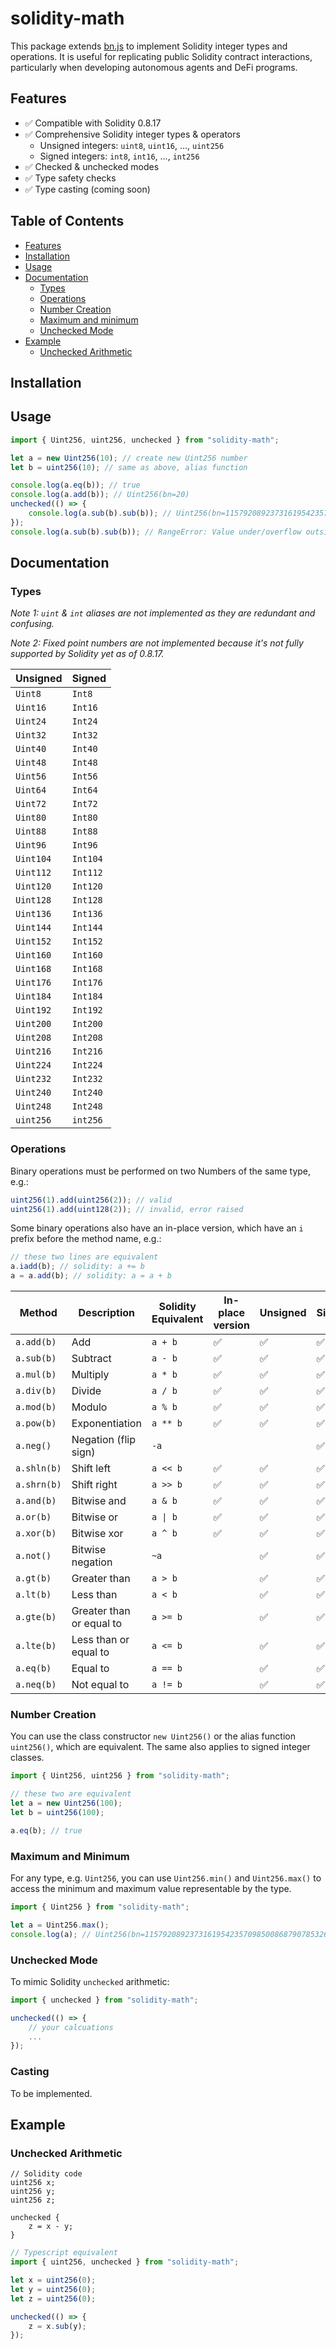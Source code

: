 # solidity-math

This package extends [bn.js](https://github.com/indutny/bn.js/) to implement 
Solidity integer types and operations. It is useful for replicating public Solidity contract interactions, particularly when developing autonomous agents and DeFi programs.

## Features
- ✅ Compatible with Solidity 0.8.17
- ✅ Comprehensive Solidity integer types & operators
    - Unsigned integers: `uint8`, `uint16`, ..., `uint256`
    - Signed integers: `int8`, `int16`, ..., `int256`
- ✅ Checked & unchecked modes
- ✅ Type safety checks
- ✅ Type casting (coming soon)

## Table of Contents
* [Features](#features)
* [Installation](#installation)
* [Usage](#usage)
* [Documentation](#documentation)
    + [Types](#types)
    + [Operations](#operations)
    + [Number Creation](#number-creation)
    + [Maximum and minimum](#maximum-and-minimum)
    + [Unchecked Mode](#unchecked-mode)
* [Example](#example)
    + [Unchecked Arithmetic](#unchecked-arithmetic)

## Installation

## Usage
```typescript
import { Uint256, uint256, unchecked } from "solidity-math";

let a = new Uint256(10); // create new Uint256 number
let b = uint256(10); // same as above, alias function

console.log(a.eq(b)); // true
console.log(a.add(b)); // Uint256(bn=20)
unchecked(() => {
    console.log(a.sub(b).sub(b)); // Uint256(bn=115792089237316195423570985008687907853269984665640564039457584007913129639926)
});
console.log(a.sub(b).sub(b)); // RangeError: Value under/overflow outside of unchecked mode: Uint256(bn=-10) 
```

## Documentation

### Types
*Note 1: `uint` & `int` aliases are not implemented as they are redundant and confusing.*

*Note 2: Fixed point numbers are not implemented because it's not fully supported by Solidity yet as of 0.8.17.*

| Unsigned   | Signed   |
|------------|----------|
| `Uint8`    | `Int8`   |
| `Uint16`   | `Int16`  |
| `Uint24`   | `Int24`  |
| `Uint32`   | `Int32`  |
| `Uint40`   | `Int40`  |
| `Uint48`   | `Int48`  |
| `Uint56`   | `Int56`  |
| `Uint64`   | `Int64`  |
| `Uint72`   | `Int72`  |
| `Uint80`   | `Int80`  |
| `Uint88`   | `Int88`  |
| `Uint96`   | `Int96`  |
| `Uint104`  | `Int104` |
| `Uint112`  | `Int112` |
| `Uint120`  | `Int120` |
| `Uint128`  | `Int128` |
| `Uint136`  | `Int136` |
| `Uint144`  | `Int144` |
| `Uint152`  | `Int152` |
| `Uint160`  | `Int160` |
| `Uint168`  | `Int168` |
| `Uint176`  | `Int176` |
| `Uint184`  | `Int184` |
| `Uint192`  | `Int192` |
| `Uint200`  | `Int200` |
| `Uint208`  | `Int208` |
| `Uint216`  | `Int216` |
| `Uint224`  | `Int224` |
| `Uint232`  | `Int232` |
| `Uint240`  | `Int240` |
| `Uint248`  | `Int248` |
| `uint256`  | `int256` |

### Operations
Binary operations must be performed on two Numbers of the same type, e.g.: 
```typescript
uint256(1).add(uint256(2)); // valid
uint256(1).add(uint128(2)); // invalid, error raised
```

Some binary operations also have an in-place version, which have an `i` prefix 
before the method name, e.g.:
```typescript
// these two lines are equivalent
a.iadd(b); // solidity: a += b
a = a.add(b); // solidity: a = a + b
```

| Method          | Description              | Solidity Equivalent | In-place version | Unsigned | Signed |
|-----------------|--------------------------|---------------------|------------------|----------|--------|
| `a.add(b)`      | Add                      | `a + b`             | ✅              | ✅       | ✅    |
| `a.sub(b)`      | Subtract                 | `a - b`             | ✅              | ✅       | ✅    |
| `a.mul(b)`      | Multiply                 | `a * b`             | ✅              | ✅       | ✅    |
| `a.div(b)`      | Divide                   | `a / b`             | ✅              | ✅       | ✅    |
| `a.mod(b)`      | Modulo                   | `a % b`             | ✅              | ✅       | ✅    |
| `a.pow(b)`      | Exponentiation           | `a ** b`            | ✅              | ✅       | ✅    |
| `a.neg()`       | Negation (flip sign)     | `-a`                |                 |           | ✅    |
| `a.shln(b)`     | Shift left               | `a << b`            | ✅              | ✅       | ✅    |
| `a.shrn(b)`     | Shift right              | `a >> b`            | ✅              | ✅       | ✅    |
| `a.and(b)`      | Bitwise and              | `a & b`             | ✅              | ✅       | ✅    |
| `a.or(b)`       | Bitwise or               | `a \| b`            | ✅              | ✅       | ✅    |
| `a.xor(b)`      | Bitwise xor              | `a ^ b`             | ✅              | ✅       | ✅    |
| `a.not()`       | Bitwise negation         | `~a`                |                 | ✅       | ✅    |
| `a.gt(b)`       | Greater than             | `a > b`             |                 | ✅       | ✅    |
| `a.lt(b)`       | Less than                | `a < b`             |                 | ✅       | ✅    |
| `a.gte(b)`      | Greater than or equal to | `a >= b`            |                 | ✅       | ✅    |
| `a.lte(b)`      | Less than or equal to    | `a <= b`            |                 | ✅       | ✅    |
| `a.eq(b)`       | Equal to                 | `a == b`            |                 | ✅       | ✅    |
| `a.neq(b)`      | Not equal to             | `a != b`            |                 | ✅       | ✅    |


### Number Creation
You can use the class constructor `new Uint256()` or the alias function `uint256()`, which are equivalent.
The same also applies to signed integer classes.

```typescript
import { Uint256, uint256 } from "solidity-math";

// these two are equivalent
let a = new Uint256(100);
let b = uint256(100);

a.eq(b); // true
```

### Maximum and Minimum
For any type, e.g. `Uint256`, you can use `Uint256.min()` and `Uint256.max()` to access the minimum and maximum value representable by the type.

```typescript
import { Uint256 } from "solidity-math";

let a = Uint256.max();
console.log(a); // Uint256(bn=115792089237316195423570985008687907853269984665640564039457584007913129639935)
```

### Unchecked Mode
To mimic Solidity `unchecked` arithmetic:
```typescript
import { unchecked } from "solidity-math";

unchecked(() => {
    // your calcuations
    ...
});
```

### Casting
To be implemented.

## Example

### Unchecked Arithmetic
```solidity
// Solidity code
uint256 x;
uint256 y;
uint256 z;

unchecked {
    z = x - y;
}
```

```typescript
// Typescript equivalent
import { uint256, unchecked } from "solidity-math";

let x = uint256(0);
let y = uint256(0);
let z = uint256(0);

unchecked(() => {
    z = x.sub(y);
});
```
